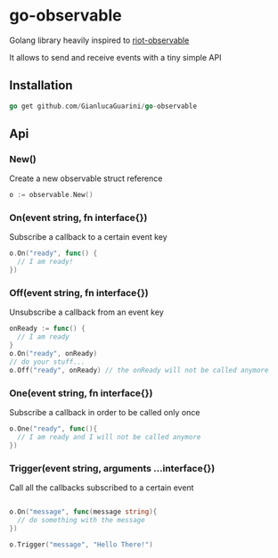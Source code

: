 # go-observable

Golang library heavily inspired to [riot-observable](https://github.com/riot/observable)

It allows to send and receive events with a tiny simple API

## Installation

```go
go get github.com/GianlucaGuarini/go-observable
```

## Api

### New()

Create a new observable struct reference

```go
o := observable.New()
```

### On(event string, fn interface{})

Subscribe a callback to a certain event key

```go
o.On("ready", func() {
  // I am ready!
})
```

### Off(event string, fn interface{})

Unsubscribe a callback from an event key

```go
onReady := func() {
  // I am ready
}
o.On("ready", onReady)
// do your stuff...
o.Off("ready", onReady) // the onReady will not be called anymore
```

### One(event string, fn interface{})

Subscribe a callback in order to be called only once

```go
o.One("ready", func(){
  // I am ready and I will not be called anymore
})
```

### Trigger(event string, arguments ...interface{})

Call all the callbacks subscribed to a certain event

```go

o.On("message", func(message string){
  // do something with the message
})

o.Trigger("message", "Hello There!")

```



